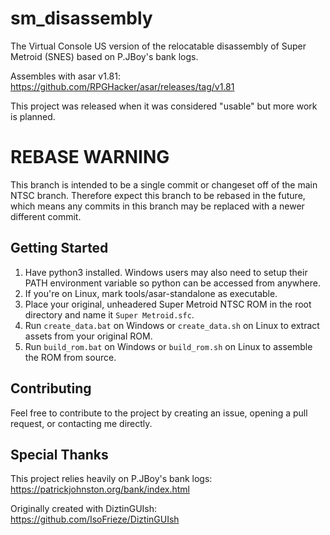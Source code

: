 # sm_disassembly
 The Virtual Console US version of the relocatable disassembly of Super Metroid (SNES) based on P.JBoy's bank logs.

 Assembles with asar v1.81: https://github.com/RPGHacker/asar/releases/tag/v1.81

 This project was released when it was considered "usable" but more work is planned.


# REBASE WARNING
 This branch is intended to be a single commit or changeset off of the main NTSC branch.
 Therefore expect this branch to be rebased in the future, which means any commits in this branch may be replaced with a newer different commit.


## Getting Started
 1. Have python3 installed. Windows users may also need to setup their PATH environment variable so python can be accessed from anywhere.
 2. If you're on Linux, mark tools/asar-standalone as executable.
 3. Place your original, unheadered Super Metroid NTSC ROM in the root directory and name it `Super Metroid.sfc`.
 4. Run `create_data.bat` on Windows or `create_data.sh` on Linux to extract assets from your original ROM.
 5. Run `build_rom.bat` on Windows or `build_rom.sh` on Linux to assemble the ROM from source.


## Contributing
 Feel free to contribute to the project by creating an issue, opening a pull request, or contacting me directly.


## Special Thanks
 This project relies heavily on P.JBoy's bank logs: https://patrickjohnston.org/bank/index.html

 Originally created with DiztinGUIsh: https://github.com/IsoFrieze/DiztinGUIsh
